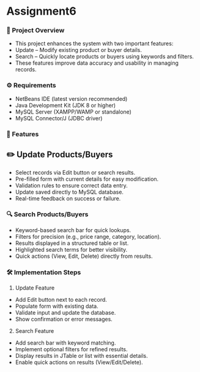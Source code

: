 # Assignment6
### 📌 Project Overview

- This project enhances the system with two important features:
- Update – Modify existing product or buyer details.
- Search – Quickly locate products or buyers using keywords and filters.
- These features improve data accuracy and usability in managing records.

### ⚙️ Requirements

- NetBeans IDE (latest version recommended)
- Java Development Kit (JDK 8 or higher)
- MySQL Server (XAMPP/WAMP or standalone)
- MySQL Connector/J (JDBC driver)

### 🚀 Features
## ✏️ Update Products/Buyers

- Select records via Edit button or search results.
- Pre-filled form with current details for easy modification.
- Validation rules to ensure correct data entry.
- Update saved directly to MySQL database.
- Real-time feedback on success or failure.

### 🔍 Search Products/Buyers

- Keyword-based search bar for quick lookups.
- Filters for precision (e.g., price range, category, location).
- Results displayed in a structured table or list.
- Highlighted search terms for better visibility.
- Quick actions (View, Edit, Delete) directly from results.

### 🛠️ Implementation Steps

1. Update Feature

- Add Edit button next to each record.
- Populate form with existing data.
- Validate input and update the database.
- Show confirmation or error messages.

2. Search Feature

- Add search bar with keyword matching.
- Implement optional filters for refined results.
- Display results in JTable or list with essential details.
- Enable quick actions on results (View/Edit/Delete).
